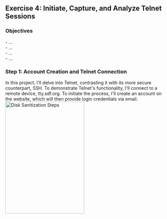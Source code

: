 <h2>Exercise 4: Initiate, Capture, and Analyze Telnet Sessions</h2>

<h3>Objectives</h3>
- ...
<br />
- ...
<br />
- ...
<br />
- ...

<h3>Step 1: Account Creation and Telnet Connection</h3>
In this project, I'll delve into Telnet, contrasting it with its more secure counterpart, SSH. To demonstrate Telnet's functionality, I'll connect to a remote device, tty.sdf.org. To initiate the process, I'll create an account on the website, which will then provide login credentials via email.
<br />
<img src="..." height="30%" width="70%" alt="Disk Sanitization Steps"/>
